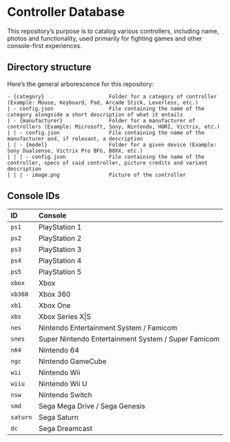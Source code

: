 # Controller Database

This repository’s purpose is to catalog various controllers, including name, photos and functionality, used primarily for fighting games and other console-first experiences.

## Directory structure

Here’s the general arborescence for this repository:

```
- {category}                     Folder for a category of controller (Example: Mouse, Keyboard, Pad, Arcade Stick, Leverless, etc.)
| - config.json                  File containing the name of the category alongside a short description of what it entails
| - {manufacturer}               Folder for a manufacturer of controllers (Example: Microsoft, Sony, Nintendo, HORI, Victrix, etc.)
| | - config.json                File containing the name of the manufacturer and, if relevant, a description
| | - {model}                    Folder for a given device (Example: Sony Dualsense, Victrix Pro BFG, B0XX, etc.)
| | | - config.json              File containing the name of the controller, specs of said controller, picture credits and variant description
| | | - image.png                Picture of the controller
```

## Console IDs

| ID | Console |
| :---- | :---- |
| `ps1` | PlayStation 1 |
| `ps2` | PlayStation 2 |
| `ps3` | PlayStation 3 |
| `ps4` | PlayStation 4 |
| `ps5` | PlayStation 5 |
| `xbox` | Xbox |
| `xb360` | Xbox 360 |
| `xb1` | Xbox One |
| `xbs` | Xbox Series X\|S |
| `nes` | Nintendo Entertainment System / Famicom |
| `snes` | Super Nintendo Entertainment System / Super Famicom |
| `n64` | Nintendo 64 |
| `ngc` | Nintendo GameCube |
| `wii` | Nintendo Wii |
| `wiiu` | Nintendo Wii U |
| `nsw` | Nintendo Switch |
| `smd` | Sega Mega Drive / Sega Genesis |
| `saturn` | Sega Saturn |
| `dc` | Sega Dreamcast |
